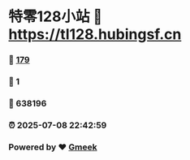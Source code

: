 # 特零128小站 :link: https://tl128.hubingsf.cn 
### :page_facing_up: [179](https://tl128.hubingsf.cn/tag.html) 
### :speech_balloon: 1 
### :hibiscus: 638196 
### :alarm_clock: 2025-07-08 22:42:59 
### Powered by :heart: [Gmeek](https://github.com/Meekdai/Gmeek)
